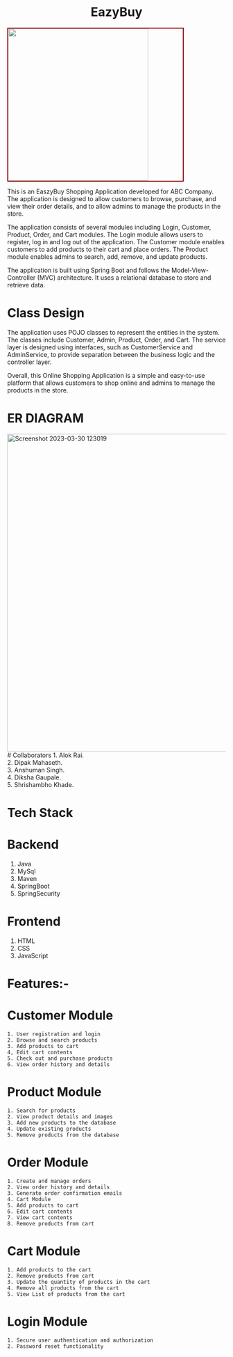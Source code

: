 <h1 align="center">EazyBuy</h1>
<img src="https://cdn.pixabay.com/photo/2018/03/06/08/59/online-3202912_640.jpg" alt="" style="width: 80%; height:350px; margin: 0 auto; border: 2px solid darkred;">

This is an EaszyBuy Shopping Application developed for ABC Company. The application is designed to allow customers to browse, purchase, and view their order details, and to allow admins to manage the products in the store.

The application consists of several modules including Login, Customer, Product, Order, and Cart modules. The Login module allows users to register, log in and log out of the application. The Customer module enables customers to add products to their cart and place orders. The Product module enables admins to search, add, remove, and update products.

The application is built using Spring Boot and follows the Model-View-Controller (MVC) architecture. It uses a relational database to store and retrieve data.

<h1>Class Design</h1>
The application uses POJO classes to represent the entities in the system. The classes include Customer, Admin, Product, Order, and Cart. The service layer is designed using interfaces, such as CustomerService and AdminService, to provide separation between the business logic and the controller layer.

Overall, this Online Shopping Application is a simple and easy-to-use platform that allows customers to shop online and admins to manage the products in the store.

# ER DIAGRAM
<img width="730" alt="Screenshot 2023-03-30 123019" src="https://drive.google.com/uc?id=14o3_5Yb9W3B7doFBYT80_16R0GmWlJo-">

<br/>
# Collaborators 
1. Alok Rai.<br/>
2. Dipak Mahaseth.<br/>
3. Anshuman Singh.<br/>
4. Diksha Gaupale.<br/>
5. Shrishambho Khade.<br/>

# Tech Stack
 # Backend
  
  1. Java
  2. MySql
  3. Maven
  4. SpringBoot
  5. SpringSecurity
 # Frontend

  1. HTML
  2. CSS
  3. JavaScript
# Features:-
  
  # Customer Module
  
    1. User registration and login
    2. Browse and search products
    3. Add products to cart
    4, Edit cart contents
    5. Check out and purchase products
    6. View order history and details
    
  # Product Module
  
    1. Search for products
    2. View product details and images
    3. Add new products to the database
    4. Update existing products
    5. Remove products from the database
    
  # Order Module
  
    1. Create and manage orders
    2. View order history and details
    3. Generate order confirmation emails
    4. Cart Module
    5. Add products to cart
    6. Edit cart contents
    7. View cart contents
    8. Remove products from cart
    
  # Cart Module 
  
    1. Add products to the cart
    2. Remove products from cart
    3. Update the quantity of products in the cart
    4. Remove all products from the cart
    5. View List of products from the cart 
    
    
  # Login Module
  
    1. Secure user authentication and authorization
    2. Password reset functionality
 

